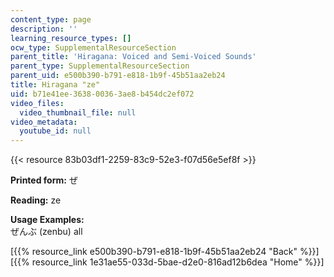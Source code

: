 ```yaml
---
content_type: page
description: ''
learning_resource_types: []
ocw_type: SupplementalResourceSection
parent_title: 'Hiragana: Voiced and Semi-Voiced Sounds'
parent_type: SupplementalResourceSection
parent_uid: e500b390-b791-e818-1b9f-45b51aa2eb24
title: Hiragana "ze"
uid: b71e41ee-3638-0036-3ae8-b454dc2ef072
video_files:
  video_thumbnail_file: null
video_metadata:
  youtube_id: null
---
```


{{< resource 83b03df1-2259-83c9-52e3-f07d56e5ef8f >}}

**Printed form:** ぜ

**Reading:** ze

**Usage Examples:**  
ぜんぶ (zenbu) all

  
\[{{% resource_link e500b390-b791-e818-1b9f-45b51aa2eb24 "Back" %}}\]  
\[{{% resource_link 1e31ae55-033d-5bae-d2e0-816ad12b6dea "Home" %}}\]